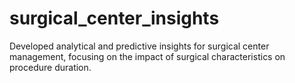 # surgical_center_insights
Developed analytical and predictive insights for surgical center management, focusing on the impact of surgical characteristics on procedure duration.

